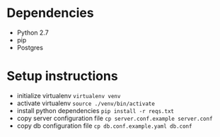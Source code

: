 # Dependencies

* Python 2.7
* pip
* Postgres


# Setup instructions

- initialize virtualenv `virtualenv venv`
- activate virtualenv `source ./venv/bin/activate`
- install python dependencies `pip install -r reqs.txt`
- copy server configuration file `cp server.conf.example server.conf`
- copy db configuration file `cp db.conf.example.yaml db.conf`
